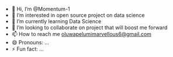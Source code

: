 - 👋 Hi, I’m @Momentum-1
- 👀 I’m interested in open source project on data science 
- 🌱 I’m currently learning Data Science
- 💞️ I’m looking to collaborate on project that will boost me forward 
- 📫 How to reach me oluwapelumimarvellous6@gmail.com
- 😄 Pronouns: ...
- ⚡ Fun fact: ...

<!---
Momentum-1/Momentum-1 is a ✨ special ✨ repository because its `README.md` (this file) appears on your GitHub profile.
You can click the Preview link to take a look at your changes.
--->
